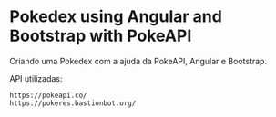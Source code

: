 # Pokedex using Angular and Bootstrap with PokeAPI

Criando uma Pokedex com a ajuda da PokeAPI, Angular e Bootstrap.


API utilizadas:
```
https://pokeapi.co/
https://pokeres.bastionbot.org/
```
